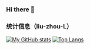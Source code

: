 ### Hi there 👋

<!--
**liu-zhou-L/liu-zhou-l** is a ✨ _special_ ✨ repository because its `README.md` (this file) appears on your GitHub profile.

Here are some ideas to get you started:

- 🔭 I’m currently working on ...
- 🌱 I’m currently learning ...
- 👯 I’m looking to collaborate on ...
- 🤔 I’m looking for help with ...
- 💬 Ask me about ...
- 📫 How to reach me: ...
- 😄 Pronouns: ...
- ⚡ Fun fact: ...
-->

### 统计信息（liu-zhou-L）

[![My GitHub stats](http://github-profile-summary-cards.vercel.app/api/cards/stats?username=liu-zhou-L&theme=github)](https://github.com/liu-zhou-L)
[![Top Langs](http://github-profile-summary-cards.vercel.app/api/cards/most-commit-language?username=liu-zhou-L&theme=github)](https://github.com/liu-zhou-L)
